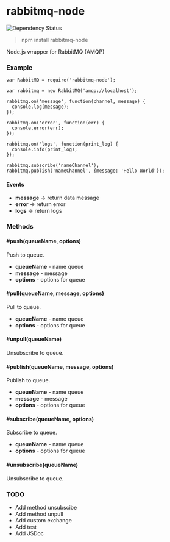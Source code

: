 # rabbitmq-node

![Dependency Status](https://david-dm.org/batazor/rabbitmq-node.svg)

> npm install rabbitmq-node

Node.js wrapper for RabbitMQ (AMQP)

### Example

```
var RabbitMQ = require('rabbitmq-node');

var rabbitmq = new RabbitMQ('amqp://localhost');

rabbitmq.on('message', function(channel, message) {
  console.log(message);
});

rabbitmq.on('error', function(err) {
  console.error(err);
});

rabbitmq.on('logs', function(print_log) {
  console.info(print_log);
});

rabbitmq.subscribe('nameChannel');
rabbitmq.publish('nameChannel', {message: 'Hello World'});
```

#### Events

+ **message**   -> return data message
+ **error**     -> return error
+ **logs**      -> return logs

### Methods

#### #push(queueName, options)

Push to queue.

+ __queueName__ - name queue
+ __message__   - message
+ __options__   - options for queue

#### #pull(queueName, message, options)

Pull to queue.

+ __queueName__ - name queue
+ __options__   - options for queue

#### #unpull(queueName)

Unsubscribe to queue.

#### #publish(queueName, message, options)

Publish to queue.

+ __queueName__ - name queue
+ __message__   - message
+ __options__   - options for queue

#### #subscribe(queueName, options)

Subscribe to queue.

+ __queueName__ - name queue
+ __options__   - options for queue

#### #unsubscribe(queueName)

Unsubscribe to queue.

### TODO

+ Add method unsubscibe
+ Add method unpull
+ Add custom exchange
+ Add test
+ Add JSDoc
